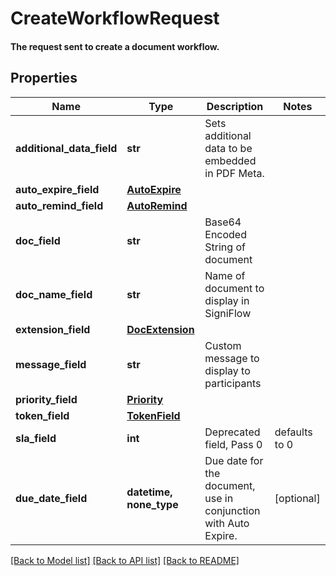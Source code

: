 # CreateWorkflowRequest

#### The request sent to create a document workflow.

## Properties
Name | Type | Description | Notes
------------ | ------------- | ------------- | -------------
**additional_data_field** | **str** | Sets additional data to be embedded in PDF Meta. | 
**auto_expire_field** | [**AutoExpire**](AutoExpire.md) |  | 
**auto_remind_field** | [**AutoRemind**](AutoRemind.md) |  | 
**doc_field** | **str** | Base64 Encoded String of document | 
**doc_name_field** | **str** | Name of document to display in SigniFlow | 
**extension_field** | [**DocExtension**](DocExtension.md) |  | 
**message_field** | **str** | Custom message to display to participants | 
**priority_field** | [**Priority**](Priority.md) |  | 
**token_field** | [**TokenField**](TokenField.md) |  | 
**sla_field** | **int** | Deprecated field, Pass 0 | defaults to 0
**due_date_field** | **datetime, none_type** | Due date for the document, use in conjunction with Auto Expire. | [optional] 

[[Back to Model list]](../README.md#documentation-for-models) [[Back to API list]](../README.md#documentation-for-api-endpoints) [[Back to README]](../README.md)


